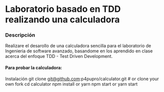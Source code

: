 # Laboratorio basado en TDD realizando una calculadora

### Descripción
Realizare el desarollo de una calculadora sencilla para el laboratorio de Ingenieria de software avanzado, basandome en los aprendido en clase acerca del enfoque TDD - Test Driven Development.

#### Para probar la calculadora:
Instalación
git clone git@github.com:p4pupro/calculator.git # or clone your own fork
cd calculator
npm install or yarn
npm start or yarn start
